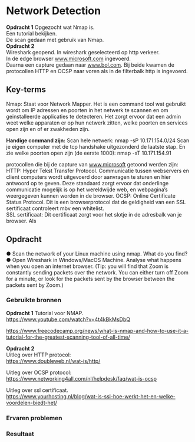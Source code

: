 # Network Detection
**Opdracht 1**
Opgezocht wat Nmap is.  
Een tutorial bekijken.   
De scan gedaan met gebruik van Nmap.  
**Opdracht 2**  
Wireshark geopend.
In wireshark geselecteerd op http verkeer.    
In de edge browser www.microsoft.com ingevoerd.   
Daarna een capture gedaan naar www.bol.com.
Bij beide kwamen de protocollen HTTP en OCSP naar voren als in de filterbalk http is ingevoerd. 





## Key-terms
Nmap: Staat voor Network Mapper. Het is een command tool wat gebruikt wordt om IP adressen en poorten in het netwerk te scannen en om geinstalleerde applicaties te detecteren. Het zorgt ervoor dat een admin weet welke apparaten er op hun netwerk zitten, welke poorten en services open zijn en of er zwakheden zijn. 

**Handige command zijn:** 
Scan hele netwerk: nmap -sP 10.171.154.0/24
Scan je eigen computer met de tcp handshake uitgezonderd de laatste stap. En zie welke poorten open zijn (de eerste 1000): nmap -sT 10.171.154.91 

protocollen die bij de capture van www.microsoft getoond werden zijn:  
HTTP: Hyper Tekst Transfer Protocol. Communicatie tussen webservers en client computers wordt uitgevoerd door aanvragen te sturen en hier antwoord op te geven. Deze standaard zorgt ervoor dat onderlinge communicatie mogelijk is op het wereldwijde web, en webpagina’s weergegeven kunnen worden in de browser. 
OCSP: Online Certificate Status Protocol. Dit is een browserprotocol dat de geldigheid van een SSL sertificaat controleert mbv een whitelist.   
SSL sertificaat: Dit certificaat zorgt voor het slotje in de adresbalk van je browser. Als 

## Opdracht
●	Scan the network of your Linux machine using nmap. What do you find?
●	Open Wireshark in Windows/MacOS Machine. Analyse what happens when you open an internet browser. (Tip: you will find that Zoom is constantly sending packets over the network. You can either turn off Zoom for a minute, or look for the packets sent by the browser between the packets sent by Zoom.)

### Gebruikte bronnen  
**Opdracht 1**
Tutorial voor NMAP.  
https://www.youtube.com/watch?v=4t4kBkMsDbQ    

https://www.freecodecamp.org/news/what-is-nmap-and-how-to-use-it-a-tutorial-for-the-greatest-scanning-tool-of-all-time/

**Opdracht 2**    
Uitleg over HTTP protocol:  
https://www.doubleweb.nl/wat-is/http/

Uitleg over OCSP protocol:  
https://www.networking4all.com/nl/helpdesk/faq/wat-is-ocsp

Uitleg over ssl certificaat.  
https://www.yourhosting.nl/blog/wat-is-ssl-hoe-werkt-het-en-welke-voordelen-biedt-het/
### Ervaren problemen


### Resultaat

